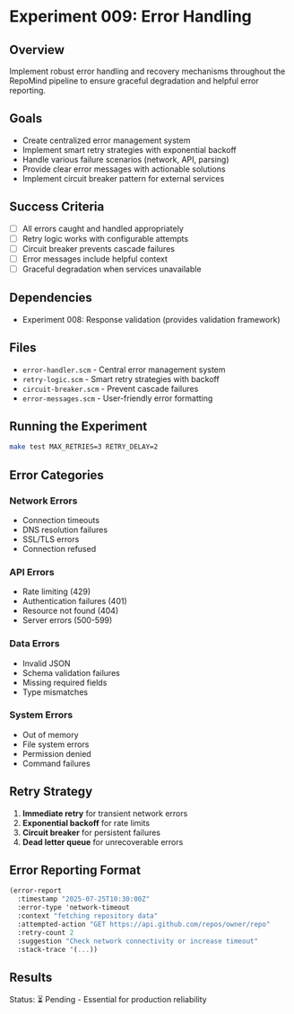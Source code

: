 # Experiment 009: Error Handling

## Overview
Implement robust error handling and recovery mechanisms throughout the RepoMind pipeline to ensure graceful degradation and helpful error reporting.

## Goals
- Create centralized error management system
- Implement smart retry strategies with exponential backoff
- Handle various failure scenarios (network, API, parsing)
- Provide clear error messages with actionable solutions
- Implement circuit breaker pattern for external services

## Success Criteria
- [ ] All errors caught and handled appropriately
- [ ] Retry logic works with configurable attempts
- [ ] Circuit breaker prevents cascade failures
- [ ] Error messages include helpful context
- [ ] Graceful degradation when services unavailable

## Dependencies
- Experiment 008: Response validation (provides validation framework)

## Files
- `error-handler.scm` - Central error management system
- `retry-logic.scm` - Smart retry strategies with backoff
- `circuit-breaker.scm` - Prevent cascade failures
- `error-messages.scm` - User-friendly error formatting

## Running the Experiment
```bash
make test MAX_RETRIES=3 RETRY_DELAY=2
```

## Error Categories

### Network Errors
- Connection timeouts
- DNS resolution failures
- SSL/TLS errors
- Connection refused

### API Errors
- Rate limiting (429)
- Authentication failures (401)
- Resource not found (404)
- Server errors (500-599)

### Data Errors
- Invalid JSON
- Schema validation failures
- Missing required fields
- Type mismatches

### System Errors
- Out of memory
- File system errors
- Permission denied
- Command failures

## Retry Strategy
1. **Immediate retry** for transient network errors
2. **Exponential backoff** for rate limits
3. **Circuit breaker** for persistent failures
4. **Dead letter queue** for unrecoverable errors

## Error Reporting Format
```scheme
(error-report
  :timestamp "2025-07-25T10:30:00Z"
  :error-type 'network-timeout
  :context "fetching repository data"
  :attempted-action "GET https://api.github.com/repos/owner/repo"
  :retry-count 2
  :suggestion "Check network connectivity or increase timeout"
  :stack-trace '(...))
```

## Results
Status: ⏳ Pending - Essential for production reliability